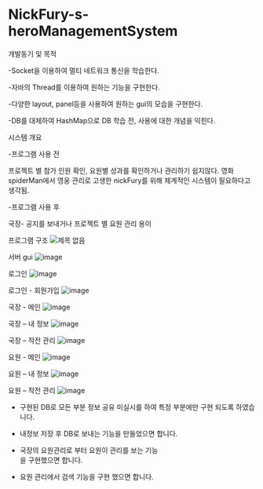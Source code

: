 # NickFury-s-heroManagementSystem
<p>
개발동기 및 목적
  
-Socket을 이용하여 멀티 네트워크 통신을 학습한다.

-자바의 Thread를 이용하여 원하는 기능을 구현한다.

-다양한 layout, panel등을 사용하여 원하는 gui의 모습을 구현한다.

-DB를 대체하여 HashMap으로 DB 학습 전, 사용에 대한 개념을 익힌다.

</p>

<p>
시스템 개요

-프로그램 사용 전

프로젝트 별 참가 인원 확인, 
요원별 성과를 확인하거나 관리하기 쉽지않다.
영화 spiderMan에서 영웅 관리로 고생한 nickFury를 위해 체계적인 시스템이 필요하다고 생각됨.

  
  -프로그램 사용 후
  
  국장- 공지를 보내거나 
프로젝트 별 요원 관리 용이

프로그램 구조
![제목 없음](https://user-images.githubusercontent.com/37995817/62844912-9bea0b80-bcff-11e9-8188-46fa81d68fdb.png)



</p>

서버 gui
![image](https://user-images.githubusercontent.com/37995817/62844816-ca1b1b80-bcfe-11e9-9d87-74fae4dcfbd4.png)

로그인
![image](https://user-images.githubusercontent.com/37995817/62844742-49f4b600-bcfe-11e9-8f89-30153ceb822f.png)

로그인 - 회원가입
![image](https://user-images.githubusercontent.com/37995817/62844754-6133a380-bcfe-11e9-9f8a-64b6b6ff2f50.png)

국장 - 메인
![image](https://user-images.githubusercontent.com/37995817/62844756-655fc100-bcfe-11e9-9632-9f56e1790acc.png)

국장 – 내 정보
![image](https://user-images.githubusercontent.com/37995817/62844759-67298480-bcfe-11e9-9884-80b24b06dabe.png)

국장 – 작전 관리
![image](https://user-images.githubusercontent.com/37995817/62844760-6b55a200-bcfe-11e9-8403-cd0cc0a3eca4.png)

요원 - 메인
![image](https://user-images.githubusercontent.com/37995817/62844762-6ee92900-bcfe-11e9-8e1e-54920b85eab9.png)

요원 – 내 정보
![image](https://user-images.githubusercontent.com/37995817/62844765-714b8300-bcfe-11e9-9639-c73662e2b66b.png)

요원 – 작전 관리
![image](https://user-images.githubusercontent.com/37995817/62844766-73154680-bcfe-11e9-8ca7-e69572927ee4.png)


<p>
  
- 구현된 DB로 모든 부분 정보 공유 미실시를 하여 특정 부분에만 구현 되도록 하였습니다.


- 내정보 저장 후 DB로 보내는 기능을 만들었으면 합니다. 


- 국장의 요원관리로 부터 요원이 관리를 보는 기능          
  을 구현했으면 합니다.


- 요원 관리에서 검색 기능을 구현 했으면 합니다. 

</p>

